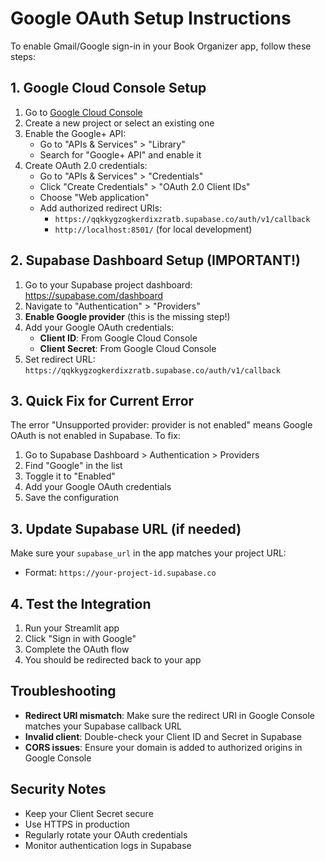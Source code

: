 # Google OAuth Setup Instructions

To enable Gmail/Google sign-in in your Book Organizer app, follow these steps:

## 1. Google Cloud Console Setup

1. Go to [Google Cloud Console](https://console.cloud.google.com/)
2. Create a new project or select an existing one
3. Enable the Google+ API:
   - Go to "APIs & Services" > "Library"
   - Search for "Google+ API" and enable it
4. Create OAuth 2.0 credentials:
   - Go to "APIs & Services" > "Credentials"
   - Click "Create Credentials" > "OAuth 2.0 Client IDs"
   - Choose "Web application"
   - Add authorized redirect URIs:
     - `https://qqkkygzogkerdixzratb.supabase.co/auth/v1/callback`
     - `http://localhost:8501/` (for local development)

## 2. Supabase Dashboard Setup (IMPORTANT!)

1. Go to your Supabase project dashboard: https://supabase.com/dashboard
2. Navigate to "Authentication" > "Providers"
3. **Enable Google provider** (this is the missing step!)
4. Add your Google OAuth credentials:
   - **Client ID**: From Google Cloud Console
   - **Client Secret**: From Google Cloud Console
5. Set redirect URL: `https://qqkkygzogkerdixzratb.supabase.co/auth/v1/callback`

## 3. Quick Fix for Current Error

The error "Unsupported provider: provider is not enabled" means Google OAuth is not enabled in Supabase. To fix:

1. Go to Supabase Dashboard > Authentication > Providers
2. Find "Google" in the list
3. Toggle it to "Enabled"
4. Add your Google OAuth credentials
5. Save the configuration

## 3. Update Supabase URL (if needed)

Make sure your `supabase_url` in the app matches your project URL:
- Format: `https://your-project-id.supabase.co`

## 4. Test the Integration

1. Run your Streamlit app
2. Click "Sign in with Google"
3. Complete the OAuth flow
4. You should be redirected back to your app

## Troubleshooting

- **Redirect URI mismatch**: Make sure the redirect URI in Google Console matches your Supabase callback URL
- **Invalid client**: Double-check your Client ID and Secret in Supabase
- **CORS issues**: Ensure your domain is added to authorized origins in Google Console

## Security Notes

- Keep your Client Secret secure
- Use HTTPS in production
- Regularly rotate your OAuth credentials
- Monitor authentication logs in Supabase
